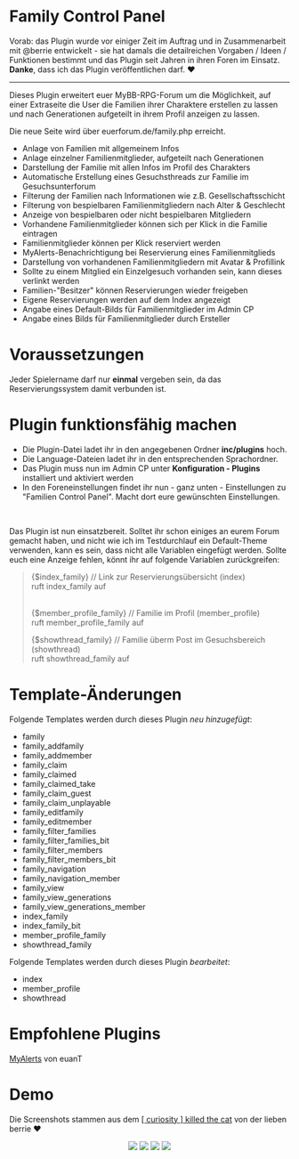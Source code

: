 # Family Control Panel
Vorab: das Plugin wurde vor einiger Zeit im Auftrag und in Zusammenarbeit mit @berrie entwickelt - sie hat damals die detailreichen Vorgaben / Ideen / Funktionen bestimmt und das Plugin seit Jahren in ihren Foren im Einsatz. <b>Danke</b>, dass ich das Plugin veröffentlichen darf. ♥

<hr />

Dieses Plugin erweitert euer MyBB-RPG-Forum um die Möglichkeit, auf einer Extraseite die User die Familien ihrer Charaktere erstellen zu lassen und nach Generationen aufgeteilt in ihrem Profil anzeigen zu lassen. 

Die neue Seite wird über euerforum.de/family.php erreicht. 

<ul>
<li> Anlage von Familien mit allgemeinem Infos 
<li> Anlage einzelner Familienmitglieder, aufgeteilt nach Generationen
<li> Darstellung der Familie mit allen Infos im Profil des Charakters
<li> Automatische Erstellung eines Gesuchsthreads zur Familie im Gesuchsunterforum
<li> Filterung der Familien nach Informationen wie z.B. Gesellschaftsschicht
<li> Filterung von bespielbaren Familienmitgliedern nach Alter & Geschlecht
<li> Anzeige von bespielbaren oder nicht bespielbaren Mitgliedern
<li> Vorhandene Familienmitglieder können sich per Klick in die Familie eintragen
<li> Familienmitglieder können per Klick reserviert werden
<li> MyAlerts-Benachrichtigung bei Reservierung eines Familienmitglieds
<li> Darstellung von vorhandenen Familienmitgliedern mit Avatar & Profillink
<li> Sollte zu einem Mitglied ein Einzelgesuch vorhanden sein, kann dieses verlinkt werden
<li> Familien-"Besitzer" können Reservierungen wieder freigeben
<li> Eigene Reservierungen werden auf dem Index angezeigt
<li> Angabe eines Default-Bilds für Familienmitglieder im Admin CP
<li> Angabe eines Bilds für Familienmitglieder durch Ersteller

</ul>

<h1>Voraussetzungen</h1>
Jeder Spielername darf nur <b>einmal</b> vergeben sein, da das Reservierungssystem damit verbunden ist.

<h1>Plugin funktionsfähig machen</h1>
<ul>
<li>Die Plugin-Datei ladet ihr in den angegebenen Ordner <b>inc/plugins</b> hoch.
<li>Die Language-Dateien ladet ihr in den entsprechenden Sprachordner.
<li>Das Plugin muss nun im Admin CP unter <b>Konfiguration - Plugins</b> installiert und aktiviert werden
<li>In den Foreneinstellungen findet ihr nun - ganz unten - Einstellungen zu "Familien Control Panel". Macht dort eure gewünschten Einstellungen.
</ul><br />

Das Plugin ist nun einsatzbereit. Solltet ihr schon einiges an eurem Forum gemacht haben, und nicht wie ich im Testdurchlauf ein Default-Theme verwenden, kann es sein, dass nicht alle Variablen eingefügt werden. Sollte euch eine Anzeige fehlen, könnt ihr auf folgende Variablen zurückgreifen:

<blockquote>{$index_family}  // Link zur Reservierungsübersicht (index)<br />
ruft index_family auf<br /><br />

{$member_profile_family} // Familie im Profil (member_profile)<br />
ruft member_profile_family auf<br />

{$showthread_family} // Familie überm Post im Gesuchsbereich (showthread)<br />
ruft showthread_family auf
</blockquote>

<h1>Template-Änderungen</h1>
Folgende Templates werden durch dieses Plugin <i>neu hinzugefügt</i>:

<ul>
<li>family
<li>family_addfamily 	
<li>family_addmember 	
<li>family_claim 	
<li>family_claimed 	
<li>family_claimed_take 	
<li>family_claim_guest 	
<li>family_claim_unplayable 	
<li>family_editfamily 	
<li>family_editmember 	
<li>family_filter_families 	
<li>family_filter_families_bit 	
<li>family_filter_members 	
<li>family_filter_members_bit 	
<li>family_navigation 	
<li>family_navigation_member 	
<li>family_view 	
<li>family_view_generations 	
<li>family_view_generations_member
<li>index_family 
<li>index_family_bit
<li>member_profile_family
<li>showthread_family
</ul>

Folgende Templates werden durch dieses Plugin <i>bearbeitet</i>:
<ul>
<li>index
<li>member_profile
<li>showthread
</ul>

<h1>Empfohlene Plugins</h1>
<a href="https://github.com/MyBBStuff/MyAlerts" target="_blank">MyAlerts</a> von euanT<br />

<h1>Demo</h1>

Die Screenshots stammen aus dem <a href="https://whokilledthecat.de/">[ curiosity ] killed the cat</a> von der lieben berrie ♥

<center><img src="https://snipboard.io/rhsUZk.jpg" />

<img src="https://snipboard.io/KJHzG2.jpg" />

<img src="https://snipboard.io/7blesY.jpg" />

<img src="https://snipboard.io/QjidOg.jpg" />
</center>
